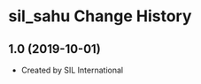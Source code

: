 sil_sahu Change History
====================

1.0 (2019-10-01)
----------------
* Created by SIL International

